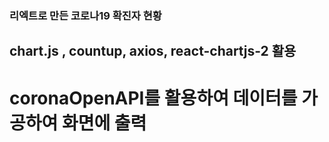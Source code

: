 ### 리엑트로 만든 코로나19 확진자 현황
## chart.js , countup, axios, react-chartjs-2 활용
#  coronaOpenAPI를 활용하여 데이터를 가공하여 화면에 출력
